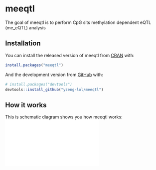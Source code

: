 
<!-- README.md is generated from README.Rmd. Please edit that file -->
# meeqtl

<!-- badges: start -->
<!-- badges: end -->
The goal of meeqtl is to perform CpG sits methylation dependent eQTL (me\_eQTL) analysis

## Installation

You can install the released version of meeqtl from [CRAN](https://CRAN.R-project.org) with:

``` r
install.packages("meeqtl")
```

And the development version from [GitHub](https://github.com/) with:

``` r
# install.packages("devtools")
devtools::install_github("yzeng-lol/meeqtl")
```

## How it works

This is schematic diagram shows you how meeqtl works: ![Schematic\_diagram](man/figures/schematic_diagram.pdf)
